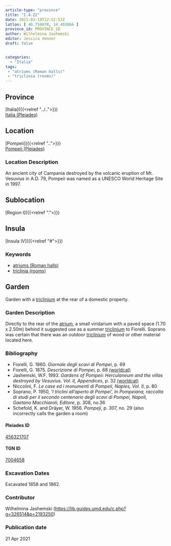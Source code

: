 ```yaml
---
article-type: "province"
title: "I.4.22"
date: 2021-03-19T12:52:53Z
latlon: [ 40.750870, 14.493866 ]
province_id: PROVINCE_ID
author: Wilhelmina Jashemski
editor: Jessica Venner
draft: false


categories:
  - "Italia"
tags:
 - "atriums (Roman halls)"
 - "triclinia (rooms)"
---
```


## Province
[Italia]({{<relref "../..">}}) \
[Italia (Pleiades)](https://pleiades.stoa.org/places/1052)

## Location
[Pompeii]({{<relref "..">}}) \
[Pompeii (Pleiades)](https://pleiades.stoa.org/places/433032)


### Location Description
An ancient city of Campania destroyed by the volcanic eruption of Mt. Vesuvius in A.D. 79, Pompeii was named as a UNESCO World Heritage Site in 1997.

## Sublocation
[Region I]({{<relref ".">}})
## Insula
[Insula IV]({{<relref "#">}})

### Keywords
- [atriums (Roman halls)](http://vocab.getty.edu/page/aat/300004097)
- [triclinia (rooms)](http://vocab.getty.edu/page/aat/300004359)

## Garden
Garden with a [triclinium](http://vocab.getty.edu/page/aat/300004359) at the rear of a domestic property.


### Garden Description
Directly to the rear of the [atrium](http://vocab.getty.edu/page/aat/300004097), a small viridarium with a paved space (1.70 x 2.50m) behind it suggested use as a summer [triclinium](http://vocab.getty.edu/page/aat/300004359) to Fiorelli. Soprano was certain that there was an outdoor [triclinium](http://vocab.getty.edu/page/aat/300004359) of wood or other material located here.


### Bibliography

* Fiorelli, G. 1860. *Giornale degli scavi di Pompei*, p. 69    
* Fiorelli, G. 1875. *Descrizione di Pompei*, p. 68 [(worldcat)](https://www.worldcat.org/title/descrizione-di-pompei/oclc/9528380)   
* Jashemski, W.F. 1993. *Gardens of Pompeii: Herculaneum and the villas destroyed by Vesuvius. Vol. II, Appendices*, p. 32 [(worldcat)](https://www.worldcat.org/title/gardens-of-pompeii-herculaneum-and-the-villas-destroyed-by-vesuvius-volume-2-appendices/oclc/222353569)  
* Niccolini, F. *Le case ed i monumenti di Pompeii, Naples, Vol. II*, p. 80    
* Soprano, P. 1950, *'I triclini all’aperto di Pompei', In Pompeiana, raccolta di studi per il secondo centenario degli scavi di Pompei, Napoli, Gaetano Macchiaroli, Editore*, p. 308, no.36  
* Schefold, K. and Dräyer, W. 1956. *Pompeji*, p. 307, no. 29  (also incorrectly calls the garden a room)  


<!--#### Periodo ID-->

<!-- [PERIODO_ID](https://pleiades.stoa.org/places/PLEIADES_ID) -->

#### Pleiades ID
[456321707](https://pleiades.stoa.org/places/456321707)

#### TGN ID
[7004658](http://vocab.getty.edu/page/tgn/7004658)

###  Excavation Dates
Excavated 1858 and 1862.

### Contributor
Wilhelmina Jashemski (https://lib.guides.umd.edu/c.php?g=326514&p=2193250)


### Publication date

21 Apr 2021
<!-- Format: dd MONTH_NAME yyyy -->

<!-- DATE -->

